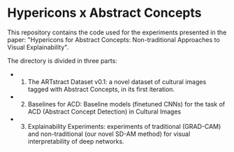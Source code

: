 # Hypericons x Abstract Concepts

This repository contains the code used for the experiments presented in the paper: "Hypericons for Abstract Concepts: Non-traditional Approaches to Visual Explainability".

The directory is divided in three parts:

- 1. The ARTstract Dataset v0.1: a novel dataset of cultural images tagged with Abstract Concepts, in its first iteration.
- 2. Baselines for ACD: Baseline models (finetuned CNNs) for the task of ACD (Abstract Concept Detection) in Cultural Images
- 3. Explainability Experiments: experiments of traditional (GRAD-CAM) and non-traditional (our novel SD-AM method) for visual interpretability of deep networks.
